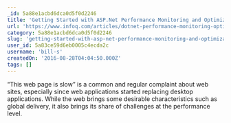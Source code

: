 ```yaml
---
_id: 5a88e1acbd6dca0d5f0d2246
title: 'Getting Started with ASP.Net Performance Monitoring and Optimization'
url: 'https://www.infoq.com/articles/dotnet-performance-monitoring-optimization'
category: 5a88e1acbd6dca0d5f0d2246
slug: 'getting-started-with-asp-net-performance-monitoring-and-optimization'
user_id: 5a83ce59d6eb0005c4ecda2c
username: 'bill-s'
createdOn: '2016-08-28T04:04:50.000Z'
tags: []
---
```


“This web page is slow” is a common and regular complaint about web sites, especially since web applications started replacing desktop applications. While the web brings some desirable characteristics such as global delivery, it also brings its share of challenges at the performance level.
